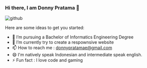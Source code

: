 ### Hi there, I am Donny Pratama 👋
![github](https://user-images.githubusercontent.com/64658351/131376658-94f1cfa0-f0ac-4761-bd9f-30c7012a4cb2.jpg)

Here are some ideas to get you started:

- 💼 I’m pursuing a Bachelor of Informatics Engineering Degree
- 🌱 I’m currently try to create a respownsive website
- 📫 How to reach me : donnypratamae@gmail.com
- 😄 I'm natively speak Indonesian and intermediate speak english.
- ⚡ Fun fact : I love code and gaming
